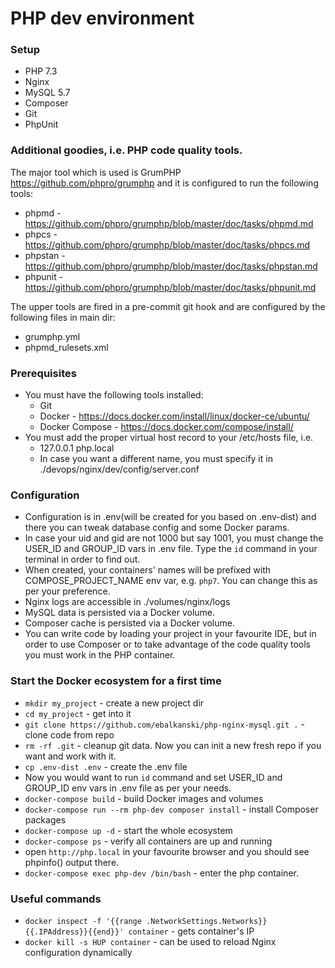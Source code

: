 # PHP dev environment
### Setup
- PHP 7.3
- Nginx
- MySQL 5.7
- Composer
- Git
- PhpUnit

### Additional goodies, i.e. PHP code quality tools.
The major tool which is used is GrumPHP https://github.com/phpro/grumphp and it is configured to run the following tools:
- phpmd - https://github.com/phpro/grumphp/blob/master/doc/tasks/phpmd.md
- phpcs - https://github.com/phpro/grumphp/blob/master/doc/tasks/phpcs.md 
- phpstan - https://github.com/phpro/grumphp/blob/master/doc/tasks/phpstan.md
- phpunit - https://github.com/phpro/grumphp/blob/master/doc/tasks/phpunit.md

The upper tools are fired in a pre-commit git hook and are configured by the following files in main dir:
- grumphp.yml
- phpmd_rulesets.xml

### Prerequisites
- You must have the following tools installed:
    - Git
    - Docker - https://docs.docker.com/install/linux/docker-ce/ubuntu/
    - Docker Compose - https://docs.docker.com/compose/install/
- You must add the proper virtual host record to your /etc/hosts file, i.e.
    - 127.0.0.1	php.local
    - In case you want a different name, you must specify it in ./devops/nginx/dev/config/server.conf

### Configuration
- Configuration is in .env(will be created for you based on .env-dist) and there you can tweak database config and some Docker params.
- In case your uid and gid are not 1000 but say 1001, you must change the USER_ID and GROUP_ID vars in .env file. Type the `id` command in your terminal in order to find out.
- When created, your containers' names will be prefixed with COMPOSE_PROJECT_NAME env var, e.g. `php7`. You can change this as per your preference.
- Nginx logs are accessible in ./volumes/nginx/logs
- MySQL data is persisted via a Docker volume.
- Composer cache is persisted via a Docker volume.
- You can write code by loading your project in your favourite IDE, but in order to use Composer or to take advantage of the code quality tools you must work in the PHP container.

### Start the Docker ecosystem for a first time
- `mkdir my_project` - create a new project dir
- `cd my_project` - get into it
- `git clone https://github.com/ebalkanski/php-nginx-mysql.git .` - clone code from repo
- `rm -rf .git` - cleanup git data. Now you can init a new fresh repo if you want and work with it.
- `cp .env-dist .env` - create the .env file
- Now you would want to run `id` command and set USER_ID and GROUP_ID env vars in .env file as per your needs.
- `docker-compose build` - build Docker images and volumes
- `docker-compose run --rm php-dev composer install` - install Composer packages
- `docker-compose up -d` - start the whole ecosystem
- `docker-compose ps` - verify all containers are up and running
- open `http://php.local` in your favourite browser and you should see phpinfo() output there.
- `docker-compose exec php-dev /bin/bash` - enter the php container.

### Useful commands
- `docker inspect -f '{{range .NetworkSettings.Networks}}{{.IPAddress}}{{end}}' container` - gets container's IP
- `docker kill -s HUP container` - can be used to reload Nginx configuration dynamically
